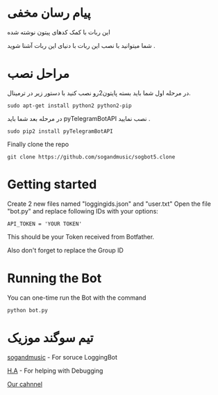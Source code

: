 # پیام رسان مخفی
این ربات با کمک کدهای پیتون نوشته شده 

شما میتوانید با نصب این ربات با دنیای این ربات  آشنا شوید .

# مراحل نصب

در مرحله اول شما باید بسته پایتون2رو  نصب کنید با دستور زیر در ترمینال.

```
sudo apt-get install python2 python2-pip
```

در مرحله بعد شما باید pyTelegramBotAPI نصب نمایید .

```
sudo pip2 install pyTelegramBotAPI
```
Finally clone the repo

```
git clone https://github.com/sogandmusic/sogbot5.clone
```

# Getting started

Create 2 new files named "loggingids.json" and "user.txt"
Open the file "bot.py" and replace following IDs with your options:

```
API_TOKEN = 'YOUR TOKEN'
```
This should be your Token received from Botfather.

Also don't forget to replace the Group ID



# Running the Bot

You can one-time run the Bot with the command
```
python bot.py
```

# تیم سوگند موزیک
[sogandmusic](https://telegram.me/SogandMusic) - For soruce LoggingBot

[H.A](https://telegram.me/H3IRAN) - For helping with Debugging

[Our cahnnel](https://telegram.me/smchannel) 



